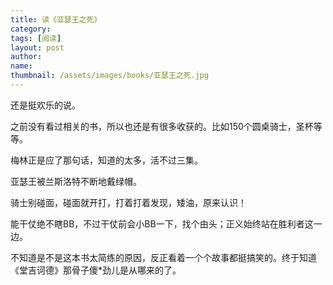 ```yaml
---
title: 读《亚瑟王之死》 
category:  
tags: [阅读]  
layout: post  
author:  
name: 
thumbnail: /assets/images/books/亚瑟王之死.jpg
---
```


还是挺欢乐的说。

之前没有看过相关的书，所以也还是有很多收获的。比如150个圆桌骑士，圣杯等等。

梅林正是应了那句话，知道的太多，活不过三集。

亚瑟王被兰斯洛特不断地戴绿帽。

骑士别碰面，碰面就开打，打着打着发现，矮油，原来认识！

能干仗绝不瞎BB，不过干仗前会小BB一下，找个由头；正义始终站在胜利者这一边。

不知道是不是这本书太简练的原因，反正看着一个个故事都挺搞笑的。终于知道《堂吉诃德》那骨子傻*劲儿是从哪来的了。

